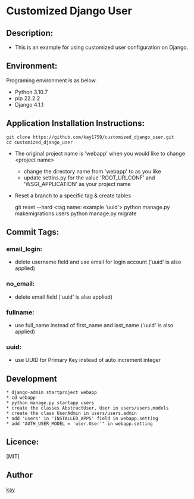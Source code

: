 # Customized Django User

## Description:
* This is an example for using customized user configuration on Django.


## Environment:
Programing environment is as below.

* Python 3.10.7
* pip 22.2.2
* Django 4.1.1


## Application Installation Instructions:

    git clone https://github.com/kay1759/customized_django_user.git
    cd customized_django_user

* The original project name is 'webapp'
when you would like to change &lt;project name&gt;

    * change the directory name from 'webapp' to as you like
    * update settins.py for the value 'ROOT_URLCONF' and 'WSGI_APPLICATION' as your project name 

* Reset a branch to a specific tag & create tables


    git reset --hard &lt;tag name: example 'uuid'&gt;
    python manage.py makemigrations users
    python manage.py migrate


## Commit Tags:
### email_login:
* delete username field and use email for login account ('uuid' is also applied)

### no_email:
* delete email field ('uuid' is also applied)

### fullname:
* use full_name instead of first_name and last_name ('uuid' is also applied)

### uuid:
* use UUID for Primary Key instead of auto increment integer


## Development
    * django-admin startproject webapp
    * cd webapp
    * python manage.py startapp users
    * create the classes AbstractUser, User in users/users.models
    * create the class UserAdmin in users/users.admin
    * add 'users' in 'INSTALLED_APPS' field in webapp.setting
    * add "AUTH_USER_MODEL = 'user.User'" in webapp.setting

## Licence:

[MIT]

## Author

[kay](https://github.com/kay1759)
